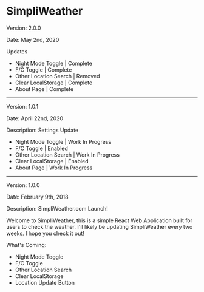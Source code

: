 # SimpliWeather

Version: 2.0.0

Date: May 2nd, 2020

Updates

  - Night Mode Toggle | Complete
  - F/C Toggle | Complete
  - Other Location Search | Removed
  - Clear LocalStorage | Complete
  - About Page | Complete

--------------------------------------------------------------------------------------

Version: 1.0.1

Date: April 22nd, 2020

Description: Settings Update

  - Night Mode Toggle | Work In Progress
  - F/C Toggle | Enabled
  - Other Location Search | Work In Progress
  - Clear LocalStorage | Enabled
  - About Page | Work In Progress

--------------------------------------------------------------------------------------

Version: 1.0.0

Date: February 9th, 2018 

Description: SimpliWeather.com Launch!

Welcome to SimpliWeather, this is a simple React Web Application built for users to check the weather.
I'll likely be updating SimpliWeather every two weeks.
I hope you check it out!

What's Coming:
  - Night Mode Toggle
  - F/C Toggle
  - Other Location Search
  - Clear LocalStorage
  - Location Update Button
